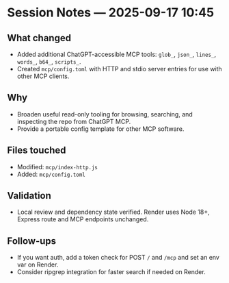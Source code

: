 # Session Notes — 2025-09-17 10:45

## What changed
- Added additional ChatGPT-accessible MCP tools: `glob_`, `json_`, `lines_`, `words_`, `b64_`, `scripts_`.
- Created `mcp/config.toml` with HTTP and stdio server entries for use with other MCP clients.

## Why
- Broaden useful read-only tooling for browsing, searching, and inspecting the repo from ChatGPT MCP.
- Provide a portable config template for other MCP software.

## Files touched
- Modified: `mcp/index-http.js`
- Added: `mcp/config.toml`

## Validation
- Local review and dependency state verified. Render uses Node 18+, Express route and MCP endpoints unchanged.

## Follow-ups
- If you want auth, add a token check for POST `/` and `/mcp` and set an env var on Render.
- Consider ripgrep integration for faster search if needed on Render.

